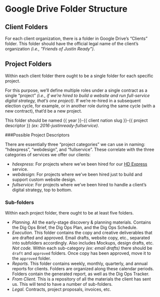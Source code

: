 # Google Drive Folder Structure

## Client Folders

For each client organization, there is a folder in Google Drive’s “Clients” folder. This folder should have the official legal name of the client’s organization _(i.e., "Friends of Justin Ready")_.

## Project Folders

Within each client folder there ought to be a single folder for each specific project.

For this purpose, we’ll define multiple roles under a single contract as a single “project” _(i.e., if we’re hired to build a website and run full-service digital strategy, that’s one project)_. If we’re re-hired in a subsequent election cycle, for example, or in another role during the same cycle (with a new contract), that’d be a new project.

This folder should be named {{ year }}-{{ client nation slug }}-{{ project descriptor }} _(ex: 2016-justinready-fullservice)_.

###Possible Project Descriptors

There are essentially three “project categories” we can use in naming: “hdexpress”, “webdesign”, and “fullservice”. These correlate with the three categories of services we offer our clients:

- *hdexpress*: For projects where we’ve been hired for our [HD Express][hdexpress] service.
- *webdesign*: For projects where we’ve been hired just to build and support custom website design.
- *fullservice*: For projects where we’ve been hired to handle a client’s digital strategy, top to bottom.

### Sub-folders

Within each project folder, there ought to be at least five folders.

- *Planning.* All the early-stage discovery & planning materials. Contains the Dig Ops Brief, the Dig Ops Plan, and the Dig Ops Schedule.
- *Execution.* This folder contains the copy and creative deliverables that are drafted and approved.  Email drafts, website copy, etc., separated into subfolders accordingly. Also includes Mockups, design drafts, etc. _Not code._ Within each sub-category _(ex: email drafts)_ there should be `draft` and `approved` folders. Once copy has been approved, move it to the `approved` folder.
- *Reports.* This folder contains weekly, monthly, quarterly, and annual reports for clients. Folders are organized along these calendar periods. Folders contain the generated report, as well as the Dig Ops Tracker.
- *From Client.* This is a repository of all the materials the client has sent us. This will tend to have a number of sub-folders.
- *Legal.* Contracts, project proposals, invoices, etc.

[hdexpress]: http://www.hines.digital/express
[webdesign]: http://www.hines.digital/contact
[fullservice]: http://www.hines.digital/contact

